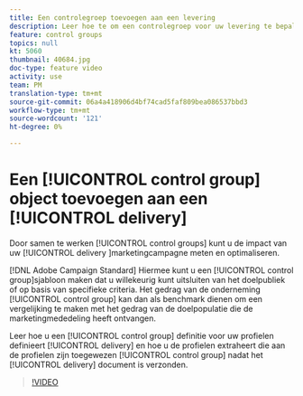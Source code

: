 ```yaml
---
title: Een controlegroep toevoegen aan een levering
description: Leer hoe te om een controlegroep voor uw levering te bepalen en hoe te om de profielen te halen die aan de controlegroep worden toegewezen nadat de levering is verzonden.
feature: control groups
topics: null
kt: 5060
thumbnail: 40684.jpg
doc-type: feature video
activity: use
team: PM
translation-type: tm+mt
source-git-commit: 06a4a418906d4bf74cad5faf809bea086537bbd3
workflow-type: tm+mt
source-wordcount: '121'
ht-degree: 0%

---
```



# Een [!UICONTROL control group] object toevoegen aan een [!UICONTROL delivery]

Door samen te werken [!UICONTROL control groups] kunt u de impact van uw [!UICONTROL delivery ]marketingcampagne meten en optimaliseren.

[!DNL Adobe Campaign Standard] Hiermee kunt u een [!UICONTROL control group]sjabloon maken dat u willekeurig kunt uitsluiten van het doelpubliek of op basis van specifieke criteria. Het gedrag van de onderneming [!UICONTROL control group] kan dan als benchmark dienen om een vergelijking te maken met het gedrag van de doelpopulatie die de marketingmededeling heeft ontvangen.

Leer hoe u een [!UICONTROL control group] definitie voor uw profielen definieert [!UICONTROL delivery] en hoe u de profielen extraheert die aan de profielen zijn toegewezen [!UICONTROL control group] nadat het [!UICONTROL delivery] document is verzonden.

>[!VIDEO](https://video.tv.adobe.com/v/40684?quality=12)
